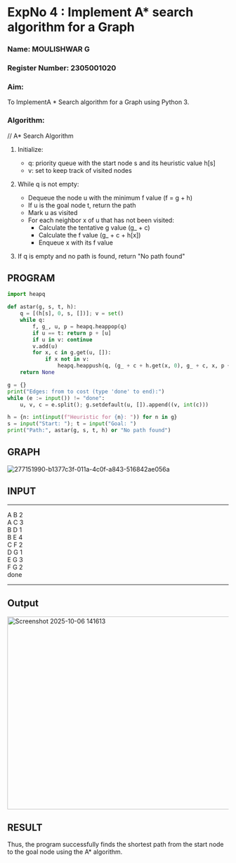 <h1>ExpNo 4 : Implement A* search algorithm for a Graph</h1> 
<h3>Name: MOULISHWAR G     </h3>
<h3>Register Number: 2305001020          </h3>
<H3>Aim:</H3>
<p>To ImplementA * Search algorithm for a Graph using Python 3.</p>
<H3>Algorithm:</H3>


// A* Search Algorithm
1. Initialize:
    - q: priority queue with the start node s and its heuristic value h[s]
    - v: set to keep track of visited nodes

2. While q is not empty:
    - Dequeue the node u with the minimum f value (f = g + h)
    - If u is the goal node t, return the path
    - Mark u as visited
    - For each neighbor x of u that has not been visited:
        - Calculate the tentative g value (g_ + c)
        - Calculate the f value (g_ + c + h[x])
        - Enqueue x with its f value

3. If q is empty and no path is found, return "No path found"


## PROGRAM
```python
import heapq

def astar(g, s, t, h):
    q = [(h[s], 0, s, [])]; v = set()
    while q:
        f, g_, u, p = heapq.heappop(q)
        if u == t: return p + [u]
        if u in v: continue
        v.add(u)
        for x, c in g.get(u, []):
            if x not in v:
                heapq.heappush(q, (g_ + c + h.get(x, 0), g_ + c, x, p + [u]))
    return None

g = {}
print("Edges: from to cost (type 'done' to end):")
while (e := input()) != "done":
    u, v, c = e.split(); g.setdefault(u, []).append((v, int(c)))

h = {n: int(input(f"Heuristic for {n}: ")) for n in g}
s = input("Start: "); t = input("Goal: ")
print("Path:", astar(g, s, t, h) or "No path found")


```

## GRAPH 

![277151990-b1377c3f-011a-4c0f-a843-516842ae056a](https://github.com/user-attachments/assets/bedfaca4-a69a-468a-957d-a3def3f28836)


## INPUT
<hr>
A B 2 <br>
A C 3 <br>
B D 1 <br>
B E 4 <br>
C F 2 <br>
D G 1 <br>
E G 3 <br>
F G 2 <br>
done <br>
<hr>

## Output

<img width="968" height="439" alt="Screenshot 2025-10-06 141613" src="https://github.com/user-attachments/assets/55365972-7a69-461c-885c-cb8b48a2c65f" />



## RESULT

Thus, the program successfully finds the shortest path from the start node to the goal node using the A* algorithm.
